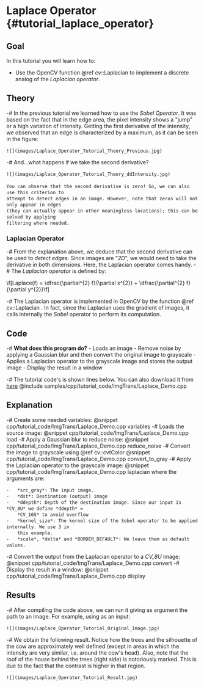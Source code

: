 Laplace Operator {#tutorial_laplace_operator}
================

Goal
----

In this tutorial you will learn how to:

-   Use the OpenCV function @ref cv::Laplacian to implement a discrete analog of the *Laplacian
    operator*.

Theory
------

-#  In the previous tutorial we learned how to use the *Sobel Operator*. It was based on the fact
    that in the edge area, the pixel intensity shows a "jump" or a high variation of intensity.
    Getting the first derivative of the intensity, we observed that an edge is characterized by a
    maximum, as it can be seen in the figure:

    ![](images/Laplace_Operator_Tutorial_Theory_Previous.jpg)

-#  And...what happens if we take the second derivative?

    ![](images/Laplace_Operator_Tutorial_Theory_ddIntensity.jpg)

    You can observe that the second derivative is zero! So, we can also use this criterion to
    attempt to detect edges in an image. However, note that zeros will not only appear in edges
    (they can actually appear in other meaningless locations); this can be solved by applying
    filtering where needed.

### Laplacian Operator

-#  From the explanation above, we deduce that the second derivative can be used to *detect edges*.
    Since images are "*2D*", we would need to take the derivative in both dimensions. Here, the
    Laplacian operator comes handy.
-#  The *Laplacian operator* is defined by:

\f[Laplace(f) = \dfrac{\partial^{2} f}{\partial x^{2}} + \dfrac{\partial^{2} f}{\partial y^{2}}\f]

-#  The Laplacian operator is implemented in OpenCV by the function @ref cv::Laplacian . In fact,
    since the Laplacian uses the gradient of images, it calls internally the *Sobel* operator to
    perform its computation.

Code
----

-#  **What does this program do?**
    -   Loads an image
    -   Remove noise by applying a Gaussian blur and then convert the original image to grayscale
    -   Applies a Laplacian operator to the grayscale image and stores the output image
    -   Display the result in a window

-#  The tutorial code's is shown lines below. You can also download it from
    [here](https://github.com/opencv/opencv/tree/master/samples/cpp/tutorial_code/ImgTrans/Laplace_Demo.cpp)
    @include samples/cpp/tutorial_code/ImgTrans/Laplace_Demo.cpp

Explanation
-----------

-#  Create some needed variables:
    @snippet cpp/tutorial_code/ImgTrans/Laplace_Demo.cpp variables
-#  Loads the source image:
    @snippet cpp/tutorial_code/ImgTrans/Laplace_Demo.cpp load
-#  Apply a Gaussian blur to reduce noise:
    @snippet cpp/tutorial_code/ImgTrans/Laplace_Demo.cpp reduce_noise
-#  Convert the image to grayscale using @ref cv::cvtColor
    @snippet cpp/tutorial_code/ImgTrans/Laplace_Demo.cpp convert_to_gray
-#  Apply the Laplacian operator to the grayscale image:
    @snippet cpp/tutorial_code/ImgTrans/Laplace_Demo.cpp laplacian
    where the arguments are:

    -   *src_gray*: The input image.
    -   *dst*: Destination (output) image
    -   *ddepth*: Depth of the destination image. Since our input is *CV_8U* we define *ddepth* =
        *CV_16S* to avoid overflow
    -   *kernel_size*: The kernel size of the Sobel operator to be applied internally. We use 3 in
        this example.
    -   *scale*, *delta* and *BORDER_DEFAULT*: We leave them as default values.

-#  Convert the output from the Laplacian operator to a *CV_8U* image:
    @snippet cpp/tutorial_code/ImgTrans/Laplace_Demo.cpp convert
-#  Display the result in a window:
    @snippet cpp/tutorial_code/ImgTrans/Laplace_Demo.cpp display

Results
-------

-#  After compiling the code above, we can run it giving as argument the path to an image. For
    example, using as an input:

    ![](images/Laplace_Operator_Tutorial_Original_Image.jpg)

-#  We obtain the following result. Notice how the trees and the silhouette of the cow are
    approximately well defined (except in areas in which the intensity are very similar, i.e. around
    the cow's head). Also, note that the roof of the house behind the trees (right side) is
    notoriously marked. This is due to the fact that the contrast is higher in that region.

    ![](images/Laplace_Operator_Tutorial_Result.jpg)
